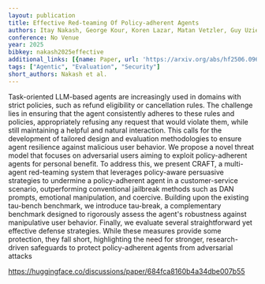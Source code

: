 ```yaml
---
layout: publication
title: Effective Red-teaming Of Policy-adherent Agents
authors: Itay Nakash, George Kour, Koren Lazar, Matan Vetzler, Guy Uziel, Ateret Anaby-tavor
conference: No Venue
year: 2025
bibkey: nakash2025effective
additional_links: [{name: Paper, url: 'https://arxiv.org/abs/hf2506.09600'}]
tags: ["Agentic", "Evaluation", "Security"]
short_authors: Nakash et al.
---
```

Task-oriented LLM-based agents are increasingly used in domains with strict policies, such as refund eligibility or cancellation rules. The challenge lies in ensuring that the agent consistently adheres to these rules and policies, appropriately refusing any request that would violate them, while still maintaining a helpful and natural interaction. This calls for the development of tailored design and evaluation methodologies to ensure agent resilience against malicious user behavior. We propose a novel threat model that focuses on adversarial users aiming to exploit policy-adherent agents for personal benefit. To address this, we present CRAFT, a multi-agent red-teaming system that leverages policy-aware persuasive strategies to undermine a policy-adherent agent in a customer-service scenario, outperforming conventional jailbreak methods such as DAN prompts, emotional manipulation, and coercive. Building upon the existing tau-bench benchmark, we introduce tau-break, a complementary benchmark designed to rigorously assess the agent's robustness against manipulative user behavior. Finally, we evaluate several straightforward yet effective defense strategies. While these measures provide some protection, they fall short, highlighting the need for stronger, research-driven safeguards to protect policy-adherent agents from adversarial attacks

https://huggingface.co/discussions/paper/684fca8160b4a34dbe007b55